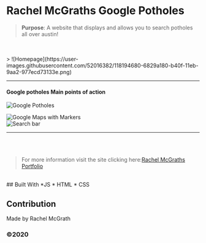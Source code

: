 # Rachel McGraths Google Potholes

> **Purpose**:
A website that displays and allows you to search potholes all over austin!
<br />
<br />
> ![Homepage](https://user-images.githubusercontent.com/52016382/118194680-6829a180-b40f-11eb-9aa2-977ecd73133e.png)





______________________________________________________________________
#### Google potholes Main points of action


![Google Potholes](https://user-images.githubusercontent.com/52016382/118194750-87283380-b40f-11eb-8e08-94bc07ce6739.png)
<br />

![Google Maps with Markers](https://user-images.githubusercontent.com/52016382/118194533-213bac00-b40f-11eb-8367-fe80bd31854d.png)
<br/>
![Search bar](https://user-images.githubusercontent.com/52016382/118194645-53e5a480-b40f-11eb-9d5d-dcc46ee9aceb.png)
<br/>


_________________________________________________________________________
<br />

<br />

> For more information visit the site clicking here:[Rachel McGraths Portfolio](https://rmwillow.github.io/portfolio/)

<br/>
## Built With
*JS
* HTML
* CSS


## Contribution
Made by Rachel McGrath

### ©️2020